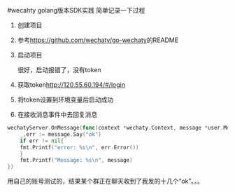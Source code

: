 #wecahty golang版本SDK实践
简单记录一下过程

1. 创建项目
2. 参考<https://github.com/wechaty/go-wechaty>的README
3. 启动项目
   
   很好，启动报错了，没有token
4. 获取token<http://120.55.60.194/#/login>
5. 将token设置到环境变量后启动成功
6. 在接收消息事件中去回复消息
```go
wechatyServer.OnMessage(func(context *wechaty.Context, message *user.Message) {
    _,err := message.Say("ok")
    if err != nil{
    fmt.Printf("error: %s\n", err.Error())
    }
    fmt.Printf("Message: %s\n", message)
})
```
用自己的账号测试的，结果某个群正在聊天收到了我发的十几个“ok”。。。